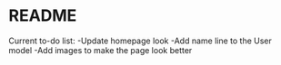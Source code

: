 # README

Current to-do list:
-Update homepage look
-Add name line to the User model
-Add images to make the page look better
